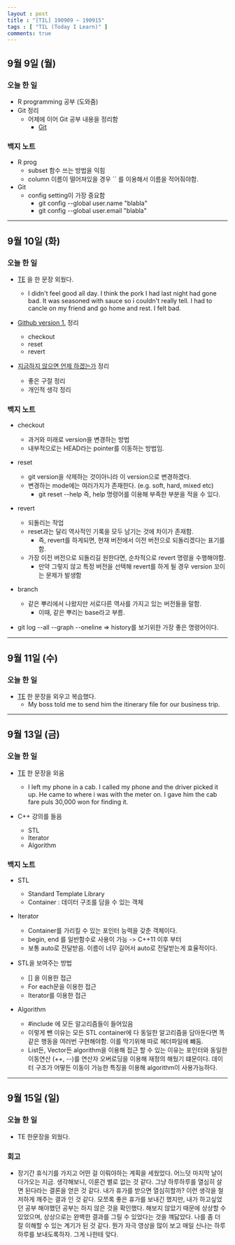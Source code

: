 ```yaml
---
layout : post
title : "[TIL] 190909 ~ 190915"
tags : [ "TIL (Today I Learn)" ]
comments: true
---
```


## 9월 9일 (월)
### 오늘 한 일
- R programming 공부 (도와줌)
- Git 정리
  - 어제에 이어 Git 공부 내용을 정리함
    - [Git](armkernel.github.io/Git_1/)

### 백지 노트
- R prog
  - subset 함수 쓰는 방법을 익힘
  - column 이름이 떨어져있을 경우 \`\` 를 이용해서 이름을 적어줘야함.
- Git
  - config setting이 가장 중요함
    - git config --global user.name "blabla"
    - git config --global user.email "blabla"

---

## 9월 10일 (화)
### 오늘 한 일
- [TE](https://armkernel.github.io/TE_190910/) 을 한 문장 외웠다.
  - I didn't feel good all day. I think the pork I had last night had gone bad. It was seasoned with sauce so i couldn't really tell. I had to cancle on my friend and go home and rest. I felt bad.

- [Github version 1.](https://armkernel.github.io/Git_1) 정리
  - checkout
  - reset
  - revert

- [지금하지 않으면 언제 하겠는가](https://armkernel.github.io/book-4/) 정리
  - 좋은 구절 정리
  - 개인적 생각 정리

### 백지 노트
- checkout
  - 과거와 미래로 version을 변경하는 방법
  - 내부적으로는 HEAD라는 pointer를 이동하는 방법임.

- reset
  - git version을 삭제하는 것이아니라 이 version으로 변경하겠다.
  - 변경하는 mode에는 여러가지가 존재한다. (e.g. soft, hard, mixed etc)
    - git reset --help 즉, help 명령어를 이용해 부족한 부분을 적을 수 있다.

- revert
  - 되돌리는 작업
  - reset과는 달리 역사적인 기록을 모두 남기는 것에 차이가 존재함.
    - 즉, revert를 하게되면, 현재 버전에서 이전 버전으로 되돌리겠다는 표기를 함.
  - 가장 이전 버전으로 되돌리길 원한다면, 순차적으로 revert 명령을 수행해야함.
    - 만약 그렇지 않고 특정 버전을 선택해 revert를 하게 될 경우 version 꼬이는 문제가 발생함

- branch
  - 같은 뿌리에서 나왔지만 서로다른 역사를 가지고 있는 버전들을 말함.
    - 이때, 같은 뿌리는 base라고 부름.

- git log --all --graph --oneline => history를 보기위한 가장 좋은 명령어이다.

---

## 9월 11일 (수)
### 오늘 한 일
- [TE](https://armkernel.github.io/TE_190911/) 한 문장을 외우고 복습했다.
  - My boss told me to send him the itinerary file for our business trip.

---

## 9월 13일 (금)
### 오늘 한 일
- [TE](https://armkernel.github.io/TE_190913) 한 문장을 외움
  - I left my phone in a cab. I called my phone and the driver picked it up. He came to where i was with the meter on. I gave him the cab fare puls 30,000 won for finding it.

- C++ 강의를 들음
  - STL 
  - Iterator
  - Algorithm 

### 백지 노트
- STL
  - Standard Template Library
  - Container : 데이터 구조를 담을 수 있는 객체 

- Iterator
  - Container를 가리킬 수 있는 포인터 능력을 갖춘 객체이다.
  - begin, end 를 일반함수로 사용이 가능 -> C++11 이후 부터
  - 보통 auto로 전달받음. 이름이 너무 길어서 auto로 전달받는게 효율적이다.

- STL을 보여주는 방법
  - [] 을 이용한 접근
  - For each문을 이용한 접근
  - Iterator를 이용한 접근

- Algorithm
  - #include <algorithm> 에 모든 알고리즘들이 들어있음
  - 이렇게 뺀 이유는 모든 STL container에 다 동일한 알고리즘을 담아둔다면 똑같은 행동을 여러번 구현해야함. 이를 막기위해 따로 헤더파일에 뺴둠. 
  - List든, Vector든 algorithm을 이용해 접근 할 수 있는 이유는 포인터와 동일한 이동연산 (++, --)를 연산자 오버로딩을 이용해 재정의 해뒀기 떄문이다. 데이터 구조가 어떻든 이동이 가능한 특징을 이용해 algorithm이 사용가능하다.

---

## 9월 15일 (일)
### 오늘 한 일
- TE 한문장을 외웠다.

### 회고
- 장기간 휴식기를 가지고 어떤 걸 이뤄야하는 계획을 세웠었다. 어느덧 마지막 날이 다가오는 지금. 생각해보니, 이룬건 별로 없는 것 같다. 그냥 하루하루를 열심히 살면 된다라는 결론을 얻은 것 같다. 내가 휴가를 받으면 열심히할까? 이런 생각을 철저하게 깨주는 결과 인 것 같다. 모쪼록 좋은 휴가를 보내긴 했지만, 내가 하고싶었던 공부 해야했던 공부는 하지 않은 것을 확인했다. 해보지 않았기 때문에 상상할 수 있었으며, 상상으로는 완벽한 결과를 그릴 수 있었다는 것을 꺠닳았다. 나를 좀 더 잘 이해할 수 있는 계기가 된 것 같다. 뭔가 자극 영상을 많이 보고 매일 신나는 하루하루를 보내도록하자. 그게 나한테 맞다.

